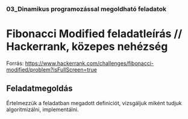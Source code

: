 ### 03_Dinamikus programozással megoldható feladatok

# Fibonacci Modified feladatleírás // Hackerrank, közepes nehézség
Forrás: https://www.hackerrank.com/challenges/fibonacci-modified/problem?isFullScreen=true
## Feladatmegoldás  
Értelmezzük a feladatban megadott definíciót, vizsgáljuk miként tudjuk algoritmizálni, implementálni.  







